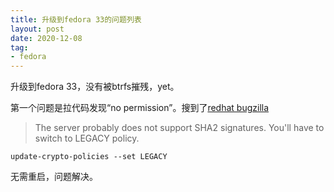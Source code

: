 ```yaml
---
title: 升级到fedora 33的问题列表
layout: post
date: 2020-12-08
tag:
- fedora
---
```


升级到fedora 33，没有被btrfs摧残，yet。

第一个问题是拉代码发现“no permission”。搜到了[redhat bugzilla](https://bugzilla.redhat.com/show_bug.cgi?id=1890179)

>The server probably does not support SHA2 signatures. You'll have to switch to LEGACY policy.

```shell
update-crypto-policies --set LEGACY
```

无需重启，问题解决。
